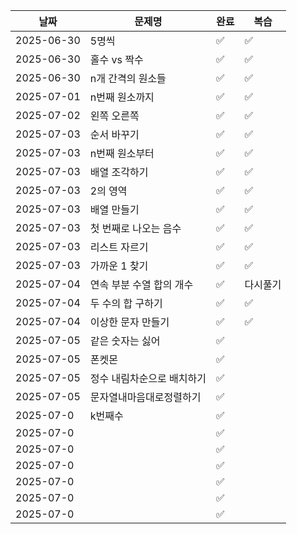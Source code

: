 | 날짜       | 문제명                     | 완료 | 복습     |
| ---------- | -------------------------- | ---- | -------- |
| 2025-06-30 | 5명씩                      | ✅   | ✅       |
| 2025-06-30 | 홀수 vs 짝수               | ✅   | ✅       |
| 2025-06-30 | n개 간격의 원소들          | ✅   | ✅       |
| 2025-07-01 | n번째 원소까지             | ✅   | ✅       |
| 2025-07-02 | 왼쪽 오른쪽                | ✅   | ✅       |
| 2025-07-03 | 순서 바꾸기                | ✅   | ✅       |
| 2025-07-03 | n번째 원소부터             | ✅   | ✅       |
| 2025-07-03 | 배열 조각하기              | ✅   | ✅       |
| 2025-07-03 | 2의 영역                   | ✅   | ✅       |
| 2025-07-03 | 배열 만들기                | ✅   | ✅       |
| 2025-07-03 | 첫 번째로 나오는 음수      | ✅   | ✅       |
| 2025-07-03 | 리스트 자르기              | ✅   | ✅       |
| 2025-07-03 | 가까운 1 찾기              | ✅   | ✅       |
| 2025-07-04 | 연속 부분 수열 합의 개수   | ✅   | 다시풀기 |
| 2025-07-04 | 두 수의 합 구하기          | ✅   | ✅       |
| 2025-07-04 | 이상한 문자 만들기         | ✅   | ✅       |
| 2025-07-05 | 같은 숫자는 싫어           | ✅   |          |
| 2025-07-05 | 폰켓몬                     | ✅   |          |
| 2025-07-05 | 정수 내림차순으로 배치하기 | ✅   |          |
| 2025-07-05 | 문자열내마음대로정렬하기   | ✅   |          |
| 2025-07-0  | k번째수                    | ✅   |          |
| 2025-07-0  |                            | ✅   |          |
| 2025-07-0  |                            | ✅   |          |
| 2025-07-0  |                            | ✅   |          |
| 2025-07-0  |                            | ✅   |          |
| 2025-07-0  |                            | ✅   |          |
| 2025-07-0  |                            | ✅   |          |
